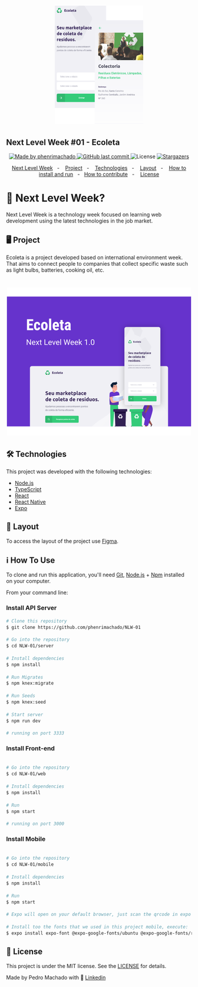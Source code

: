 <h1 align="center">
  <img alt="Logo Next Level Week" title="#NextLevelWeek" src="./.github/app-mobile.png" width="240px" />
</h1>

<h2>
  Next Level Week #01 - Ecoleta
</h2>

<p align="center">
  <a href="https://www.linkedin.com/in/pedrohenrique-machado/">
    <img alt="Made by phenrimachado" src="https://img.shields.io/badge/made%20by-phenrimachado-%2304D361">
  </a>

  <a href="https://github.com/phenrimachado/NLW-01/commits/master">
    <img alt="GitHub last commit" src="https://img.shields.io/github/last-commit/phenrimachado/NLW-01">
  </a>

  <img alt="License" src="https://img.shields.io/badge/license-MIT-brightgreen">
   <a href="https://github.com/phenrimachado/NLW-01/stargazers">
    <img alt="Stargazers" src="https://img.shields.io/github/stars/phenrimachado/NLW-01?style=social">
  </a>
</p>

<p align="center">
  <a href="#-next-level-week">Next Level Week</a>&nbsp;&nbsp;&nbsp;-&nbsp;&nbsp;&nbsp;
  <a href="#-project">Project</a>&nbsp;&nbsp;&nbsp;-&nbsp;&nbsp;&nbsp;
  <a href="#-Technologies">Technologies</a>&nbsp;&nbsp;&nbsp;-&nbsp;&nbsp;&nbsp;
  <a href="#-layout">Layout</a>&nbsp;&nbsp;&nbsp;-&nbsp;&nbsp;&nbsp;
  <a href="#-how-to-use">How to install and run</a>&nbsp;&nbsp;&nbsp;-&nbsp;&nbsp;&nbsp;<a href="#-how-to-contribute">How to contribute</a>&nbsp;&nbsp;&nbsp;-&nbsp;&nbsp;&nbsp;
  <a href="#-license">License</a>
</p>

# 💭 Next Level Week?

Next Level Week is a technology week focused on learning web development using the latest technologies in the job market.

## 🖥 Project 

Ecoleta is a project developed based on international environment week. 
That aims to connect people to companies that collect specific waste such as light bulbs, batteries, cooking oil, etc.

<h1 align="center">
  <img alt="Example" title="Example" src=".github/capa.svg" width="500px" />
</h1>

## 🛠 Technologies

This project was developed with the following technologies:

- [Node.js][nodejs]
- [TypeScript][typescript]
- [React][reactjs]
- [React Native][rn]
- [Expo][expo]

## 📐 Layout

To access the layout of the project use [Figma](https://www.figma.com/file/1SxgOMojOB2zYT0Mdk28lB/).

## ℹ️ How To Use

To clone and run this application, you'll need [Git](https://git-scm.com), [Node.js][nodejs] + [Npm][npm] installed on your computer.

From your command line:

### Install API Server

```bash
# Clone this repository
$ git clone https://github.com/phenrimachado/NLW-01

# Go into the repository
$ cd NLW-01/server

# Install dependencies
$ npm install

# Run Migrates
$ npm knex:migrate

# Run Seeds
$ npm knex:seed

# Start server
$ npm run dev

# running on port 3333
```

### Install Front-end

```bash

# Go into the repository
$ cd NLW-01/web

# Install dependencies
$ npm install

# Run
$ npm start

# running on port 3000
```

### Install Mobile

```bash

# Go into the repository
$ cd NLW-01/mobile

# Install dependencies
$ npm install

# Run
$ npm start

# Expo will open on your default browser, just scan the qrcode in expo app on your smartphone

# Install too the fonts that we used in this project mobile, execute:
$ expo install expo-font @expo-google-fonts/ubuntu @expo-google-fonts/roboto

```

## 📝 License

This project is under the MIT license. See the [LICENSE](https://github.com/phenrimachado/NLW-01/blob/master/LICENSE) for details.


Made by Pedro Machado with 💙
[Linkedin](https://www.linkedin.com/in/pedrohenrique-machado/)

[nodejs]: https://nodejs.org/
[typescript]: https://www.typescriptlang.org/
[expo]: https://expo.io/
[reactjs]: https://reactjs.org
[rn]: https://facebook.github.io/react-native/
[npm]: https://www.npmjs.com/
